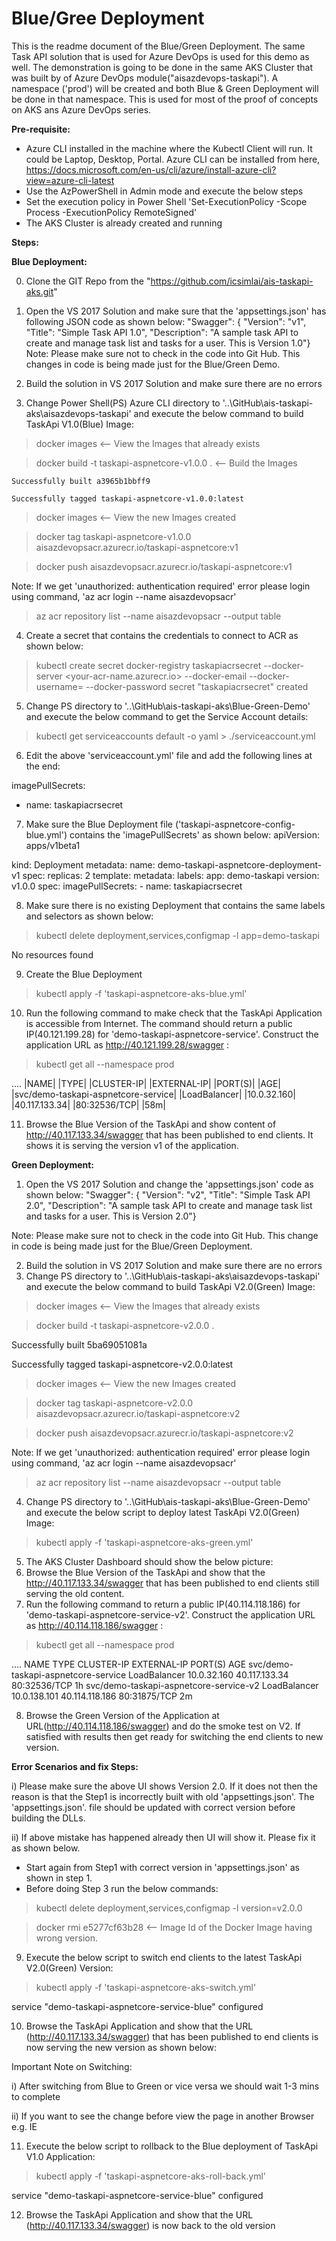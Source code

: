 # Blue/Gree Deployment
This is the readme document of the Blue/Green Deployment. The same Task API solution that is used for Azure DevOps is used for this demo as well. The demonstration is going to be done in the same AKS Cluster that was built by of Azure DevOps module("aisazdevops-taskapi"). A namespace ('prod') will be created and both Blue & Green Deployment will be done in that namespace. This is used for most of the  proof of concepts on AKS ans Azure DevOps series.

**Pre-requisite:**
- Azure CLI installed in the machine where the Kubectl Client will run. It could be Laptop, Desktop, Portal. Azure CLI can be installed from here, https://docs.microsoft.com/en-us/cli/azure/install-azure-cli?view=azure-cli-latest
- Use the AzPowerShell in Admin mode and execute the below steps 
- Set the execution policy in Power Shell 'Set-ExecutionPolicy -Scope Process -ExecutionPolicy RemoteSigned'
- The AKS Cluster is already created and running 

**Steps:**

**Blue Deployment:**

0) Clone the GIT Repo from the "https://github.com/icsimlai/ais-taskapi-aks.git"
1) Open the VS 2017 Solution and make sure that the 'appsettings.json' has following JSON code as shown below:
       "Swagger": {
       "Version": "v1",
       "Title": "Simple Task API 1.0",
       "Description": "A sample task API to create and manage task list and tasks for a user. This is Version 1.0"}
Note: Please make sure not to check in the code into Git Hub. This changes in code is being made just for the Blue/Green Demo.

2) Build the solution in VS 2017 Solution and make sure there are no errors
3) Change Power Shell(PS) Azure CLI directory to '..\GitHub\ais-taskapi-aks\aisazdevops-taskapi' and execute the below command to build TaskApi V1.0(Blue) Image:

> docker images     <-- View the Images that already exists

> docker build -t taskapi-aspnetcore-v1.0.0 .        <-- Build the Images 

    Successfully built a3965b1bbff9

    Successfully tagged taskapi-aspnetcore-v1.0.0:latest

> docker images     <-- View the new Images created 
		
> docker tag taskapi-aspnetcore-v1.0.0 aisazdevopsacr.azurecr.io/taskapi-aspnetcore:v1

> docker push aisazdevopsacr.azurecr.io/taskapi-aspnetcore:v1

Note: If we get 'unauthorized: authentication required' error please login using command, 'az acr login --name aisazdevopsacr'

> az acr repository list --name aisazdevopsacr --output table

4) Create a secret that contains the credentials to connect to ACR as shown below:
> kubectl create secret docker-registry taskapiacrsecret --docker-server <your-acr-name.azurecr.io> --docker-email <your-email> --docker-username=<your-acr-name> --docker-password  <your-acr-password>
    secret "taskapiacrsecret" created

5) Change PS directory to '..\GitHub\ais-taskapi-aks\Blue-Green-Demo' and execute the below command to get the Service Account details:
> kubectl get serviceaccounts default -o yaml > ./serviceaccount.yml

6) Edit the above 'serviceaccount.yml' file and add the following lines at the end:

imagePullSecrets:
- name: taskapiacrsecret

7) Make sure the Blue Deployment file ('taskapi-aspnetcore-config-blue.yml') contains the 'imagePullSecrets' as shown below:
apiVersion: apps/v1beta1

kind: Deployment
metadata:
  name: demo-taskapi-aspnetcore-deployment-v1
spec:
  replicas: 2
  template:
    metadata:
      labels:
        app: demo-taskapi
        version: v1.0.0
    spec:
      imagePullSecrets:
        - name: taskapiacrsecret

8) Make sure there is no existing Deployment that contains the same labels and selectors as shown below:
> kubectl delete deployment,services,configmap -l app=demo-taskapi

No resources found

9) Create the Blue Deployment 
> kubectl apply -f 'taskapi-aspnetcore-aks-blue.yml'

10) Run the following command to make check that  the TaskApi Application is accessible from Internet. The command should return a public IP(40.121.199.28) for 'demo-taskapi-aspnetcore-service'. Construct the application URL as http://40.121.199.28/swagger  :
> kubectl get all --namespace prod

....
|NAME|                                  |TYPE|           |CLUSTER-IP|    |EXTERNAL-IP|     |PORT(S)|        |AGE|
|svc/demo-taskapi-aspnetcore-service|   |LoadBalancer|   |10.0.32.160|   |40.117.133.34|   |80:32536/TCP|   |58m|

11) Browse the Blue Version of the TaskApi and show content of http://40.117.133.34/swagger  that has been published to end clients. It shows it is serving the version v1 of the application.


**Green Deployment:**
1) Open the VS 2017 Solution and change the 'appsettings.json' code as shown below:
       "Swagger": {
       "Version": "v2",
       "Title": "Simple Task API 2.0",
       "Description": "A sample task API to create and manage task list and tasks for a user. This is Version 2.0"}

Note: Please make sure not to check in the code into Git Hub. This change in code is being made just for the Blue/Green Deployment.

2) Build the solution in VS 2017 Solution and make sure there are no errors
3) Change PS directory to '..\GitHub\ais-taskapi-aks\aisazdevops-taskapi' and execute the below command to build TaskApi V2.0(Green) Image:
> docker images     <-- View the Images that already exists

> docker build -t taskapi-aspnetcore-v2.0.0  .

Successfully built 5ba69051081a

Successfully tagged taskapi-aspnetcore-v2.0.0:latest

> docker images     <-- View the new Images created 

> docker tag taskapi-aspnetcore-v2.0.0 aisazdevopsacr.azurecr.io/taskapi-aspnetcore:v2

> docker push aisazdevopsacr.azurecr.io/taskapi-aspnetcore:v2

Note: If we get 'unauthorized: authentication required' error please login using command, 'az acr login --name aisazdevopsacr'

> az acr repository list --name aisazdevopsacr --output table

4) Change PS directory to '..\GitHub\ais-taskapi-aks\Blue-Green-Demo' and execute the below script to deploy latest TaskApi V2.0(Green) Image:
> kubectl apply -f  'taskapi-aspnetcore-aks-green.yml'

5) The AKS Cluster Dashboard should show the below picture:
6) Browse the Blue Version of the TaskApi and show that the http://40.117.133.34/swagger   that has been published to end clients still serving the old content.
7) Run the following command to return a public IP(40.114.118.186) for 'demo-taskapi-aspnetcore-service-v2'. Construct the application URL as http://40.114.118.186/swagger  :
> kubectl get all --namespace prod

....
NAME                                     TYPE           CLUSTER-IP     EXTERNAL-IP      PORT(S)        AGE
svc/demo-taskapi-aspnetcore-service      LoadBalancer   10.0.32.160    40.117.133.34    80:32536/TCP   1h
svc/demo-taskapi-aspnetcore-service-v2   LoadBalancer   10.0.138.101   40.114.118.186   80:31875/TCP   2m

8) Browse the Green Version of the Application at URL(http://40.114.118.186/swagger) and do the smoke test on V2. If satisfied with results then get ready for switching the end clients to new version.
  
**Error Scenarios and fix Steps:**

i) Please make sure the above UI shows Version 2.0.  If it does not then the reason is that the Step1 is incorrectly built with old 'appsettings.json'. The 'appsettings.json'. file should be updated with correct version before building the DLLs.

ii) If above mistake has happened already then UI will show it. Please fix it as shown below. 
- Start again from Step1 with correct version in 'appsettings.json' as shown in step 1.
- Before doing Step 3 run the below commands:

> kubectl delete deployment,services,configmap -l version=v2.0.0

> docker rmi e5277cf63b28   <-- Image Id of the Docker Image having wrong version.
   
9) Execute the below script to switch end clients to the latest TaskApi V2.0(Green) Version:
> kubectl apply -f 'taskapi-aspnetcore-aks-switch.yml'

   service "demo-taskapi-aspnetcore-service-blue" configured	
   
10) Browse the TaskApi Application and show that the URL (http://40.117.133.34/swagger) that has been published to end clients is now serving the new version as shown below:
   
Important Note on Switching: 

i) After switching from Blue to Green or vice versa we should wait 1-3 mins to complete 

ii) If you want to see the change before view the page in another Browser e.g. IE
   
11) Execute the below script to rollback to the Blue deployment of TaskApi V1.0  Application:
> kubectl apply -f 'taskapi-aspnetcore-aks-roll-back.yml'

   service "demo-taskapi-aspnetcore-service-blue" configured
   
12) Browse the TaskApi Application and show that the URL (http://40.117.133.34/swagger) is now back to the old version

   



